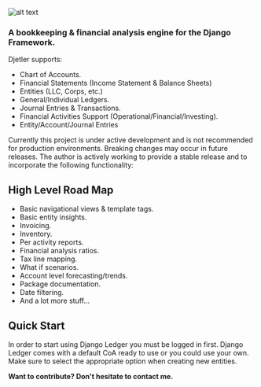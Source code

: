 ![alt text](https://storage.googleapis.com/djetler/logo/v1/djetler-logo%402x.png)

### A bookkeeping & financial analysis engine for the Django Framework.

Djetler supports:

- Chart of Accounts.
- Financial Statements (Income Statement & Balance Sheets)
- Entities (LLC, Corps, etc.)
- General/Individual Ledgers.
- Journal Entries & Transactions.
- Financial Activities Support (Operational/Financial/Investing).
- Entity/Account/Journal Entries 

Currently this project is under active development and is not recommended for production environments.
Breaking changes may occur in future releases.
The author is actively working to provide a stable release and to incorporate
the following functionality:

## High Level Road Map
- Basic navigational views & template tags.
- Basic entity insights.
- Invoicing.
- Inventory.
- Per activity reports.
- Financial analysis ratios.
- Tax line mapping.
- What if scenarios.
- Account level forecasting/trends.
- Package documentation.
- Date filtering.
- And a lot more stuff...

## Quick Start
In order to start using Django Ledger you must be logged in first.
Django Ledger comes with a default CoA ready to use or you could use your own.
Make sure to select the appropriate option when creating new entities.

__Want to contribute? Don't hesitate to contact me.__